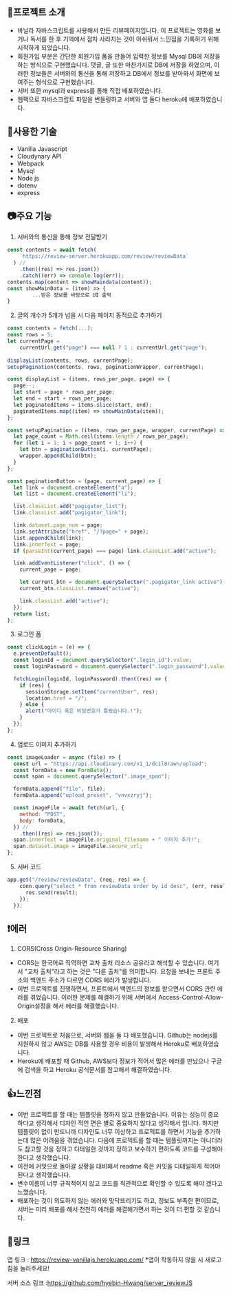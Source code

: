 ## :memo:프로젝트 소개
- 바닐라 자바스크립트를 사용해서 만든 리뷰페이지입니다. 이 프로젝트는 영화를 보거나 독서를 한 후 기억에서 점차 사라지는 것이 아쉬워서 느낀점을 기록하기 위해 시작하게 되었습니다. 
- 회원가입 부분은 간단한 회원가입 폼을 만들어 입력한 정보를 Mysql DB에 저장을 하는 방식으로 구현했습니다. 댓글, 글 또한 마찬가지로 DB에 저장을 하였으며, 이러한 정보들은 서버와의 통신을 통해 저장하고 DB에서 정보를 받아와서 화면에 보여주는 형식으로 구현했습니다.
- 서버 또한 mysql과 express를 통해 직접 배포하였습니다.
- 웹팩으로 자바스크립트 파일을 번들링하고 서버와 앱 둘다 heroku에 배포하였습니다.

## :bell:사용한 기술 
- Vanilla Javascript 
- Cloudynary API
- Webpack
- Mysql
- Node js
- dotenv
- express

## :camera:주요 기능
1. 서버와의 통신을 통해 정보 전달받기
```jsx
const contents = await fetch(
    `https://review-server.herokuapp.com/review/reviewData`
  ) //
    .then((res) => res.json())
    .catch((err) => console.log(err));
contents.map(content => showMaindata(content));
const showMainData = (item) => {
		...받은 정보를 바탕으로 UI 출력
}
```
2. 글의 개수가 5개가 넘을 시 다음 페이지 동적으로 추가하기
```jsx
const contents = fetch(...);
const rows = 5;
let currentPage =
    currentUrl.get("page") === null ? 1 : currentUrl.get("page");
    
displayList(contents, rows, currentPage);
setupPagination(contents, rows, paginationWrapper, currentPage);

const displayList = (items, rows_per_page, page) => {
  page--;
  let start = page * rows_per_page;
  let end = start + rows_per_page;
  let paginatedItems = items.slice(start, end);
  paginatedItems.map((item) => showMainData(item));
};

const setupPagination = (items, rows_per_page, wrapper, currentPage) => {
  let page_count = Math.ceil(items.length / rows_per_page);
  for (let i = 1; i < page_count + 1; i++) {
    let btn = paginationButton(i, currentPage);
    wrapper.appendChild(btn);
  }
};

const paginationButton = (page, current_page) => {
  let link = document.createElement("a");
  let list = document.createElement("li");

  list.classList.add("pagigator_list");
  link.classList.add("pagigator_link");

  link.dataset.page_num = page;
  link.setAttribute("href", "/?page=" + page);
  list.appendChild(link);
  link.innerText = page;
  if (parseInt(current_page) === page) link.classList.add("active");

  link.addEventListener("click", () => {
    current_page = page;

    let current_btn = document.querySelector(".pagigator_link active");
    current_btn.classList.remove("active");

    link.classList.add("active");
  });
  return list;
};
```
3. 로그인 폼 
```jsx
const clickLogin = (e) => {
  e.preventDefault();
  const loginId = document.querySelector(".login_id").value;
  const loginPassword = document.querySelector(".login_password").value;

  fetchLogin(loginId, loginPassword).then((res) => {
    if (res) {
      sessionStorage.setItem("currentUser", res);
      location.href = "/";
    } else {
      alert("아이디 혹은 비밀번호가 틀렸습니다.!");
    }
  }); 
};
```
4. 업로드 이미지 추가하기
```jsx
const imageLoader = async (file) => {
  const url = "https://api.cloudinary.com/v1_1/dcil8rawn/upload";
  const formData = new FormData();
  const span = document.querySelector(".image_span");

  formData.append("file", file);
  formData.append("upload_preset", "vnvxzryj");

  const imageFile = await fetch(url, {
    method: "POST",
    body: formData,
  }) //
    .then((res) => res.json());
  span.innerText = imageFile.original_filename + " 이미지 추가!";
  span.dataset.image = imageFile.secure_url;
};
```
5. 서버 코드
```jsx
app.get("/review/reviewData", (req, res) => {
    conn.query("select * from reviewData order by id desc", (err, result) => {
      res.send(result);
    });
  });
```

## :exclamation:에러
1. CORS(Cross Origin-Resource Sharing)
- CORS는 한국어로 직역하면 교차 출처 리소스 공유라고 해석할 수 있습니다. 여기서 "교차 출처"라고 하는 것은 "다른 출처"를 의미합니다. 요청을 보내는 프론트 주소와 백엔드 주소가 다르면 CORS 에러가 발생합니다.
- 이번 프로젝트를 진행하면서, 프론트에서 백엔드의 정보를 받으면서 CORS 관련 에러를 겪었습니다. 이러한 문제를 해결하기 위해 서버에서 Access-Control-Allow-Origin설정을 해서 에러를 해결했습니다.
2. 배포
- 이번 프로젝트로 처음으로, 서버와 웹을 둘 다 배포했습니다. Github는 nodejs를 지원하지 않고 AWS는 DB를 사용할 경우 비용이 발생해서 Heroku로 배포하였습니다.
- Heroku에 배포할 때 Github, AWS보다 정보가 적어서 많은 에러를 만났으나 구글에 검색을 하고 Heroku 공식문서를 참고해서 해결하였습니다.
## :thumbsup:느낀점 
- 이번 프로젝트를 할 때는 템플릿을 정하지 않고 만들었습니다. 이유는 성능이 중요하다고 생각해서 디자인 적인 면은 별로 중요하지 않다고 생각해서 입니다. 하지만 템플릿이 없이 만드니까 디자인도 너무 이상하고 프로젝트를 하면서 기능을 추가하는데 많은 어려움을 겪었습니다. 다음에 프로젝트를 할 때는 템플릿까지는 아니더라도 참고할 것을 정하고 디테일한 것까지 정하고 보수하기 편하도록 코드를 구성해야 한다고 생각했습니다.
- 이전에 커밋으로 돌아갈 상황을 대비해서 readme 혹은 커밋을 디테일하게 적어야 된다고 생각했습니다.
- 변수이름이 너무 규칙적이지 않고 코드를 직관적으로 확인할 수 있도록 해야 겠다고 느꼈습니다.
- 배포하는 것이 의도하지 않는 에러와 맞닥뜨리기도 하고, 정보도 부족한 편이므로, 서버는 미리 배포를 해서 천천히 에러를 해결해가면서 하는 것이 더 편할 것 같습니다.
## :link:링크
앱 링크 : <a href="https://review-vanillajs.herokuapp.com/">https://review-vanillajs.herokuapp.com/</a> *앱이 작동하지 않을 시 새로고침을 눌러주세요!

서버 소스 링크 :<a href="https://github.com/hyebin-Hwang/server_reviewJS">https://github.com/hyebin-Hwang/server_reviewJS</a>

